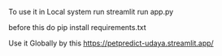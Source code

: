 To use it in Local system run streamlit run app.py

before this do pip install requirements.txt

Use it Globally by this https://petpredict-udaya.streamlit.app/
